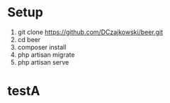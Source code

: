 # Setup
1. git clone https://github.com/DCzajkowski/beer.git
2. cd beer
3. composer install
4. php artisan migrate
5. php artisan serve
# testA

